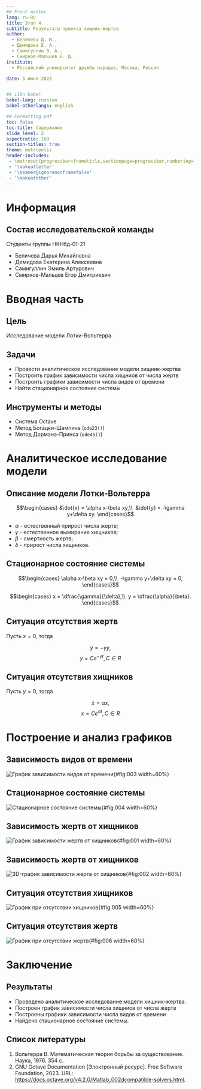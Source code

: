 ```yaml
---
## Front matter
lang: ru-RU
title: Этап 4
subtitle: Результаты проекта хищник-жертва
author:
  - Беличева Д. М.,
  - Демидова Е. А.,
  - Самигуллин Э. А.,
  - Смирнов-Мальцев Е. Д.
institute:
  - Российский университет дружбы народов, Москва, Россия

date: 5 июня 2023


## i18n babel
babel-lang: russian
babel-otherlangs: english

## Formatting pdf
toc: false
toc-title: Содержание
slide_level: 2
aspectratio: 169
section-titles: true
theme: metropolis
header-includes:
 - \metroset{progressbar=frametitle,sectionpage=progressbar,numbering=fraction}
 - '\makeatletter'
 - '\beamer@ignorenonframefalse'
 - '\makeatother'
---
```


# Информация

## Состав исследовательской команды

Студенты группы НКНбд-01-21

- Беличева Дарья Михайловна
- Демидова Екатерина Алексеевна
- Самигуллин Эмиль Артурович
- Смирнов-Мальцев Егор Дмитриевич

# Вводная часть

## Цель

Исследование модели Лотки-Вольтерра.

## Задачи

- Провести аналитическое исследование модели хищник-жертва
- Построить график зависимости числа хищниов от числа жертв
- Построить графики зависимости числа видов от времени
- Найти стационарное состояние системы

## Инструменты и методы

- Система Octave
- Метод Богацки-Шампина (`ode23()`)
- Метод Дормана-Принса (`ode45()`)

# Аналитическое исследование модели

## Описание модели Лотки-Вольтерра

$$\begin{cases}
  &\dot{x} = \alpha x-\beta xy,\\
  &\dot{y} = -\gamma y+\delta xy.
\end{cases}$$

- $\alpha$ - естественный прирост числа жертв;
- $\gamma$ - естественное вымирание хищников;
- $\beta$ - смертность жертв;
- $\delta$ - прирост числа хищников.

## Стационарное состояние системы

$$\begin{cases}
  \alpha x-\beta xy = 0,\\
  -\gamma y+\delta xy = 0,
\end{cases}$$

$$\begin{cases}
  x = \dfrac{\gamma}{\delta},\\
  y = \dfrac{\alpha}{\beta}.
\end{cases}$$

## Ситуация отсутствия жертв

Пусть $x = 0$, тогда

$$
\dot{y} = -\gamma y,
$$
$$
y = Ce^{-\gamma t}, C\in R
$$

## Ситуация отсутствия хищников

Пусть $y = 0$, тогда

$$
\dot{x} = \alpha x,
$$
$$
x = Ce^{\alpha t}, C\in R
$$

# Построение и анализ графиков

## Зависимость видов от времени

![График зависимости видов от времени](image/rk45_pp.png){#fig:003 width=60%}

## Стационарное состояние системы

![Стационарное состояние системы](image/rk45_stac.png){#fig:004 width=60%}

## Зависимость жертв от хищников

![График зависимости жертв от хищников](image/rk45_faz_0.1_50.png){#fig:001 width=60%}

## Зависимость жертв от хищников

![3D-график зависимости жертв от хищников](image/rk45_3d_stac.png){#fig:002 width=60%}

## Ситуация отсутствия хищников

![График при отсутствии хищников](image/rk45_pred0.png){#fig:005 width=60%}

## Ситуация отсутствия жертв

![График при отсутствии жертв](image/rk45_prey0.png){#fig:006 width=60%}

# Заключение

## Результаты

- Проведено аналитическое исследование модели хищник-жертва.
- Построен график зависимости числа хищниов от числа жертв
- Построены графики зависимости числа видов от времени
- Найдено стационарное состояние системы.

## Список литературы

1. Вольтерра В. Математическая теория борьбы за существование. Наука, 1976. 354 с.
2. GNU Octave Documentation [Электронный ресурс]. Free Software Foundation, 2023. URL: https://docs.octave.org/v4.2.0/Matlab_002dcompatible-solvers.html.
